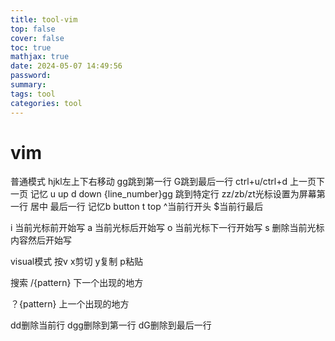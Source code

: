 ```yaml
---
title: tool-vim
top: false
cover: false
toc: true
mathjax: true
date: 2024-05-07 14:49:56
password:
summary:
tags: tool
categories: tool
---
```

# vim 

普通模式
hjkl左上下右移动
gg跳到第一行
G跳到最后一行
ctrl+u/ctrl+d  上一页下一页 记忆 u up d down
{line_number}gg 跳到特定行
zz/zb/zt光标设置为屏幕第一行 居中 最后一行 记忆b button t top 
^当前行开头
$当前行最后


i 当前光标前开始写
a 当前光标后开始写
o 当前光标下一行开始写
s 删除当前光标内容然后开始写

visual模式
按v
x剪切
y复制
p粘贴

搜索
/{pattern} 下一个出现的地方

？{pattern} 上一个出现的地方

dd删除当前行
dgg删除到第一行
dG删除到最后一行